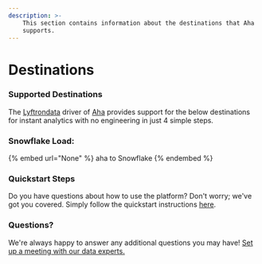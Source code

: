 ```yaml
---
description: >-
    This section contains information about the destinations that Aha
    supports.
---
```


# Destinations

### Supported Destinations

The [Lyftrondata](https://www.lyftrondata.com/) driver of [Aha](None) provides support for the below destinations for instant analytics with no engineering in just 4 simple steps.

### Snowflake Load:

{% embed url="None" %}
aha to Snowflake
{% endembed %}

### Quickstart Steps

Do you have questions about how to use the platform? Don't worry; we've got you covered. Simply follow the quickstart instructions [here](README.md).

### Questions? <a href="#questions" id="questions"></a>

We're always happy to answer any additional questions you may have! [Set up a meeting with our data experts.](https://www.lyftrondata.com/book-a-meeting/)

